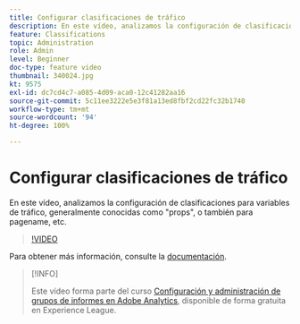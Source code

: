 ```yaml
---
title: Configurar clasificaciones de tráfico
description: En este vídeo, analizamos la configuración de clasificaciones para variables de tráfico, generalmente conocidas como "props", o también para pagename, etc.
feature: Classifications
topic: Administration
role: Admin
level: Beginner
doc-type: feature video
thumbnail: 340024.jpg
kt: 9575
exl-id: dc7cd4c7-a085-4d09-aca0-12c41282aa16
source-git-commit: 5c11ee3222e5e3f81a13ed8fbf2cd22fc32b1740
workflow-type: tm+mt
source-wordcount: '94'
ht-degree: 100%

---
```


# Configurar clasificaciones de tráfico

En este vídeo, analizamos la configuración de clasificaciones para variables de tráfico, generalmente conocidas como &quot;props&quot;, o también para pagename, etc.

>[!VIDEO](https://video.tv.adobe.com/v/340024/?quality=12&learn=on)

Para obtener más información, consulte la [documentación](https://experienceleague.adobe.com/docs/analytics/admin/admin-tools/traffic-variables/traffic-classifications.html?lang=es).

>[!INFO]
>
> Este vídeo forma parte del curso [Configuración y administración de grupos de informes en Adobe Analytics](https://experienceleague.adobe.com/?recommended=Analytics-A-1-2021.1.administration&amp;lang=es), disponible de forma gratuita en Experience League.